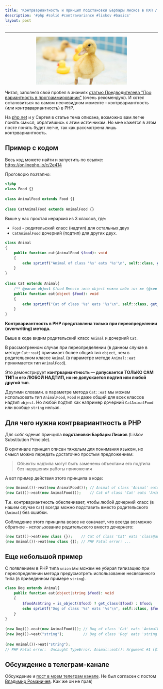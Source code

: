 ```yaml
---
title: 'Контрвариантность и Принцип подстановки Барбары Лисков в ПХП / Contravariance & Liskov substitution principle in PHP'
description: '#php #solid #contravariance #liskov #basics'
layout: post
---
```

---

<div style="text-align: center"><img src="/assets/2024-08-24-php-contravariance-and-liskov-substitution.jpg" alt="PHP Performance" width="300"></div>

Читал, заполняя свой пробел в знаниях 
[статью Предводителева "Про вариантность в программировании"](https://t.me/sergei_predvoditelev/47) 
(очень рекомендую). И хотел остановиться на самом неочевидном моменте - контрвариантность (или контр**а**вариантность) в PHP.

На [php.net](https://www.php.net/manual/ru/language.oop5.variance.php) и у Сергея в статье тема описана, возможно вам 
легче понять смысл, обратившись к этим источникам. Но мне кажется в этом посте понять будет легче, так как рассмотрена 
лишь контрвариантность.

## Пример с кодом

Весь код можете найти и запустить по ссылке: https://onlinephp.io/c/2e414

Проговорю поэтапно:

```php
<?php
class Food {}

class AnimalFood extends Food {}

class CatAnimalFood extends AnimalFood {}
```

Выше у нас простая иерархия из 3 классов, где:

- `Food` - родительский класс (надтип) для остальных двух
- `CatAnimalFood` дочерний (подтип) для других двух.

```php
class Animal
{
    public function eat(AnimalFood $food): void
    {
        echo sprintf("Animal of class '%s' eats '%s'\n", self::class, get_class($food));
    }
}

class Cat extends Animal{
    /** @param object $food Вместо типа object можно либо тот же {@see AnimalFood}, любой родительский {@see Food}, но не дочерний {@see CatAnimalFood} или другой тип (например, string) */
    public function eat(object $food): void
    {
        echo sprintf("Cat of class '%s' eats '%s'\n", self::class, get_class($food));
    }
}
```

**Контрвариантность в PHP представлена только при переопределении (overwriting) метода.**

Выше в коде видим родительский класс `Animal` и дочерний `Cat`.

В рассмотренном случае при переопределении (в данном случае в методе `Cat::eat`) принимает более общий тип `object`, 
чем в родительском классе `Animal` (в параметре методе `Animal::eat` принимается тип `AnimalFood`).

Это демонстрирует **контрвариантность  — допускается ТОЛЬКО САМ ТИП и его ЛЮБОЙ НАДТИП, но не допускается подтип или 
любой другой тип**.

Другими словами. в параметре метода `Cat::eat` мы можем использовать тип `AnimalFood`, `Food` и даже общий для всех 
классов надтип `object`. Но любой подтип как например дочерний `CatAnimalFood` или вообще `string` нельзя.

## Для чего нужна контрвариантность в PHP

Для соблюдения принципа **подстановки Барбары Лисков** (Liskov Substitution Principle).

В оригинале принцип описан тяжелым для понимания языком, но смысл можно передать достаточно простым предложением:

> Объекты надтипа могут быть заменены объектами его подтипа без нарушения работы приложения

А вот пример действия этого принципа в коде:

```php
(new Animal())->eat(new AnimalFood()); // Animal of class 'Animal' eats 'AnimalFood'
(new Cat())->eat(new AnimalFood());    // Cat of class 'Cat' eats 'AnimalFood'
```

Т.е. контрвариантность обеспечивает, чтобы любой дочерний класс (в нашем случае `Cat`) всегда можно подставить вместо 
родительского (`Animal`) без ошибки.

Соблюдение этого принципа вовсе не означает, что всегда возможно обратное - использование родительского вместо 
дочернего:

```php
(new Cat())->eat(new class {});    // Cat of class 'Cat' eats 'class@anonymous /.../....php:27$0'
(new Animal())->eat(new class {}); // PHP Fatal error: ...
```

## Еще небольшой пример

С появлением в PHP типа `union` мы можем не убирая типизацию при переопределении метода предусмотреть использование 
несвязанного типа (в приведенном примере `string`).

```php
class Dog extends Animal{
    public function eat(object|string $food): void
    {
        $foodAsString = is_object($food) ? get_class($food) : $food;
        echo sprintf("Dog of class '%s' eats '%s'\n", self::class, $foodAsString);
    }
}

(new Dog())->eat(new AnimalFood()); // Dog of class 'Cat' eats 'AnimalFood'
(new Dog())->eat("string");         // Dog of class 'Dog' eats 'string'

(new Animal())->eat("string");
// PHP Fatal error:  Uncaught TypeError: Animal::eat(): Argument #1 ($food) must be of type AnimalFood, string given
```

## Обсуждение в телеграм-канале

Обсуждение и [пост в моем телеграм канале](https://t.me/programming_ionov). Не был согласен с постом 
[Владимир Романичев](https://t.me/vladimirromanichev). Как же он не прав)